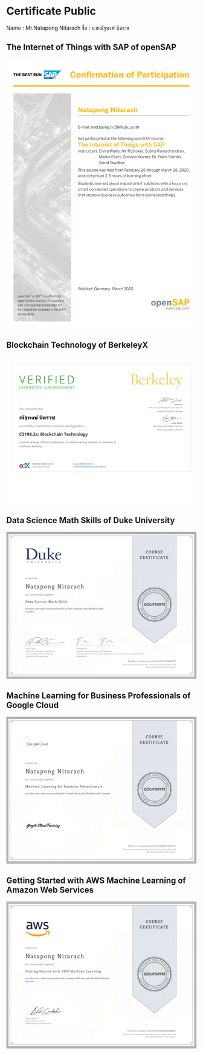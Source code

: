 # Certificate Public 
Name : Mr.Natapong Nitarach
ชื่อ : นายณัฐพงษ์ นิตราช

## The Internet of Things with SAP of openSAP
<p align="center"><img src="https://raw.githubusercontent.com/natnaov8/Certificate_NatapongNitarach/master/Certificate/png/iot4_ConfirmationOfParticipation-1.png"></p>

## Blockchain Technology of BerkeleyX
<p align="center"><img src="https://raw.githubusercontent.com/natnaov8/Certificate_NatapongNitarach/master/Certificate/png/BerkeleyX%20CS198.2x%20Certificate%20_%20edX-1.png"></p>

## Data Science Math Skills of Duke University
<p align="center"><img src="https://raw.githubusercontent.com/natnaov8/Certificate_NatapongNitarach/master/Certificate/png/Coursera%20GUZ37UR5ADFX-1.png"></p>

## Machine Learning for Business Professionals of Google Cloud
<p align="center"><img src="https://raw.githubusercontent.com/natnaov8/Certificate_NatapongNitarach/master/Certificate/png/Coursera%20KXXX5EEU5V7V-1.png"></p>

## Getting Started with AWS Machine Learning of Amazon Web Services
<p align="center"><img src="https://raw.githubusercontent.com/natnaov8/Certificate_NatapongNitarach/master/Certificate/png/Coursera%20RKK2Q7NZMLZL-1.png"></p>
